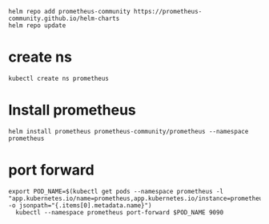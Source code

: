 ```
helm repo add prometheus-community https://prometheus-community.github.io/helm-charts
helm repo update
```

# create ns
```
kubectl create ns prometheus
```
# Install prometheus 
```
helm install prometheus prometheus-community/prometheus --namespace prometheus
```
# port forward
```
export POD_NAME=$(kubectl get pods --namespace prometheus -l "app.kubernetes.io/name=prometheus,app.kubernetes.io/instance=prometheus" -o jsonpath="{.items[0].metadata.name}")
  kubectl --namespace prometheus port-forward $POD_NAME 9090
```

